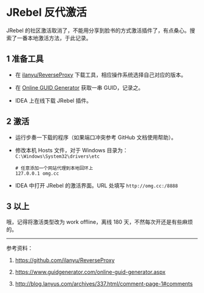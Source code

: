 # JRebel 反代激活

JRebel 的社区激活取消了，不能用分享到脸书的方式激活插件了，有点桑心。搜索了一番本地激活方法，于此记录。

## 1 准备工具

* 在 [ilanyu/ReverseProxy](https://github.com/ilanyu/ReverseProxy) 下载工具，相应操作系统选择自己对应的版本。

* 在 [Online GUID Generator](https://www.guidgenerator.com/online-guid-generator.aspx) 获取一串 GUID，记录之。

* IDEA 上在线下载 JRebel 插件。

## 2 激活

* 运行步奏一下载的程序（如果端口冲突参考 GitHub 文档使用帮助）。

* 修改本机 Hosts 文件，对于 Windows 目录为：`C:\Windows\System32\drivers\etc`

    ```shell
    # 任意添加一个网站代理到本地回环上
    127.0.0.1 omg.cc
    ```

* IDEA 中打开 JRebel 的激活界面。URL 处填写 `http://omg.cc:/8888`

## 3 以上

哦，记得将激活类型改为 work offline，离线 180 天，不然每次开还是有些麻烦的。

---

参考资料：

1. https://github.com/ilanyu/ReverseProxy

1. https://www.guidgenerator.com/online-guid-generator.aspx

1. http://blog.lanyus.com/archives/337.html/comment-page-1#comments